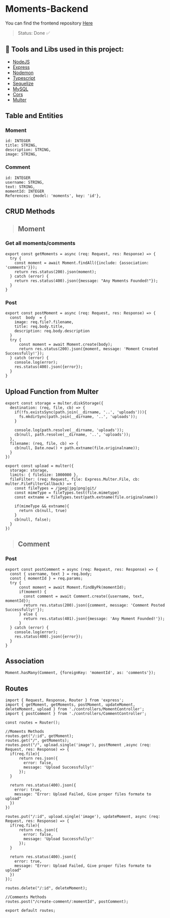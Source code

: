 # Moments-Backend

You can find the frontend repository [Here](https://github.com/GabSilv219/Moments-Frontend/tree/master)
> Status: Done ✅

## 🔨 Tools and Libs used in this project:
* [NodeJS](https://nodejs.org/en)
* [Express](https://expressjs.com/pt-br/)
* [Nodemon](https://www.npmjs.com/package/nodemon)
* [Typescript](https://www.typescriptlang.org/)
* [Sequelize](https://sequelize.org/docs/v6/getting-started/)
* [MySQL](https://www.mysql.com/)
* [Cors](https://developer.mozilla.org/pt-BR/docs/Web/HTTP/CORS)
* [Multer](https://www.npmjs.com/package/multer)

## Table and Entities
### Moment
```
id: INTEGER
title: STRING,
description: STRING,
image: STRING,
```
### Comment
```
id: INTEGER
username: STRING,
text: STRING,
momentId: INTEGER
References: {model: 'moments', key: 'id'},
```

## CRUD Methods
> ## Moment
### Get all moments/comments
~~~
export const getMoments = async (req: Request, res: Response) => {
  try {
    const moment = await Moment.findAll({include: {association: 'comments'}});
    return res.status(200).json(moment);
  } catch (error) {
    return res.status(400).json({message: "Any Moments Founded!"});
  }
}
~~~
### Post
~~~
export const postMoment = async (req: Request, res: Response) => {
  const  body  = {
    image: req.file?.filename,
    title: req.body.title,
    description: req.body.description
  }
  try {
      const moment = await Moment.create(body);
      return res.status(200).json({moment, message: 'Moment Created Successfully!'});
  } catch (error) {
    console.log(error);
    res.status(400).json({error});
  }
}
~~~
## Upload Function from Multer
~~~
export const storage = multer.diskStorage({
  destination: (req, file, cb) => {
    if(!fs.existsSync(path.join(__dirname, '..', 'uploads'))){
      fs.mkdirSync(path.join(__dirname, '..', 'uploads'));
    }

    console.log(path.resolve(__dirname, 'uploads'));
    cb(null, path.resolve(__dirname, '..', 'uploads'));
  },
  filename: (req, file, cb) => {
    cb(null, Date.now() + path.extname(file.originalname));
  }
})

export const upload = multer({
  storage: storage,
  limits: { fileSize: 1000000 },
  fileFilter: (req: Request, file: Express.Multer.File, cb: multer.FileFilterCallback) => {
    const fileTypes = /jpeg|jpg|png|git/
    const mimeType = fileTypes.test(file.mimetype)
    const extname = fileTypes.test(path.extname(file.originalname))

    if(mimeType && extname){
      return cb(null, true)
    }
    cb(null, false);
  }
})
~~~
> ## Comment
### Post
~~~
export const postComment = async (req: Request, res: Response) => {
  const { username, text } = req.body;
  const { momentId } = req.params;
  try {
      const moment = await Moment.findByPk(momentId);
      if(moment) {
        const comment = await Comment.create({username, text, momentId});
        return res.status(200).json({comment, message: 'Comment Posted Successfully!'});
      } else {
        return res.status(401).json({message: 'Any Moment Founded!'});
      }
  } catch (error) {
    console.log(error);
    res.status(400).json({error});
  }
}
~~~
## Association
~~~
Moment.hasMany(Comment, {foreignKey: 'momentId', as: 'comments'});
~~~

## Routes
~~~
import { Request, Response, Router } from 'express';
import { getMoment, getMoments, postMoment, updateMoment, deleteMoment, upload } from './controllers/MomentController';
import { postComment } from './controllers/CommentController';

const routes = Router();

//Moments Methods
routes.get("/:id", getMoment);
routes.get("/", getMoments);
routes.post("/", upload.single('image'), postMoment ,async (req: Request, res: Response) => {
  if(req.file){
      return res.json({
        error: false,
        message: 'Upload Successfully!'
      });
  }

  return res.status(400).json({
    error: true,
    message: "Error: Upload Failed, Give proper files formate to upload"
  })
})

routes.put("/:id", upload.single('image'), updateMoment, async (req: Request, res: Response) => {
  if(req.file){
      return res.json({
        error: false,
        message: 'Upload Successfully!'
      });
  }

  return res.status(400).json({
    error: true,
    message: "Error: Upload Failed, Give proper files formate to upload"
  })
});

routes.delete("/:id", deleteMoment);

//Comments Methods
routes.post("/create-comment/:momentId", postComment); 

export default routes;
~~~

